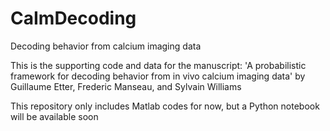 # CaImDecoding
Decoding behavior from calcium imaging data

This is the supporting code and data for the manuscript:
'A probabilistic framework for decoding behavior from in vivo calcium imaging data'
by Guillaume Etter, Frederic Manseau, and Sylvain Williams

This repository only includes Matlab codes for now, but a Python notebook will be available soon
